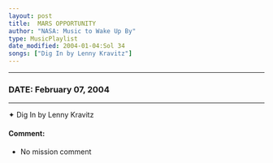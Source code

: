 ```yaml
---
layout: post
title:  MARS OPPORTUNITY
author: "NASA: Music to Wake Up By"
type: MusicPlaylist
date_modified: 2004-01-04:Sol 34
songs: ["Dig In by Lenny Kravitz"]
---
```


----
### DATE: February 07, 2004
----
✦ Dig In by Lenny Kravitz

#### Comment:
* No mission comment



<br/>
<center>
	<a target="_blank"
	   href="https://twitter.com/intent/tweet?hashtags=Space,NASA,Playlist,NASAWakeupCalls,SpaceProgram&text={{ page.author}}, '{{ page.songs.first }}' {{ page.title }}, {{ page.date | date: '%B %d, %Y' }}. {{ site.url }}{{ page.url }} @nasawakeupcalls">
	   <i class="fab fa-twitter" alt="Tweet this page" style="font-size: 1.3em;"></i>
	</a>
	&nbsp; 	<i class="fas fa-user-astronaut" style="font-size: 1.5em;"></i> &nbsp;
    <a type="amzn" search="'Dig In by Lenny Kravitz'" category="popular music">
        <i class="fab fa-amazon" style="font-size: 1.3em;"></i>
    </a>
</center>
